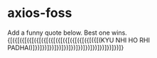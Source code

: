 # axios-foss
Add a funny quote below. Best one wins.
{[({[({[({[({[({[({[({[({[({[({[({[({[(KYU NHI HO RHI PADHAI)]})]})]})]})]})]})]})]})]})]})]})]})]}